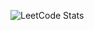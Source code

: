![LeetCode Stats](https://leetcard.jacoblin.cool/yuga_leetcode_01?theme=dark&font=Sen&ext=heatmap)    

